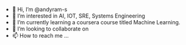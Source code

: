 - 👋 Hi, I’m @andyram-s
- 👀 I’m interested in AI, IOT, SRE, Systems Engineering
- 🌱 I’m currently learning a coursera course titled Machine Learning.
- 💞️ I’m looking to collaborate on 
- 📫 How to reach me ...

<!---
andyram1685/andyram1685 is a ✨ special ✨ repository because its `README.md` (this file) appears on your GitHub profile.
You can click the Preview link to take a look at your changes.
--->
